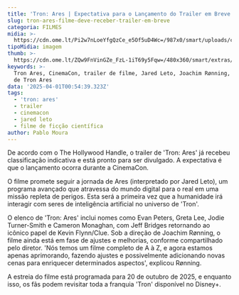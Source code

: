 ```yaml
---
title: 'Tron: Ares | Expectativa para o Lançamento do Trailer em Breve'
slug: tron-ares-filme-deve-receber-trailer-em-breve
categoria: FILMES
midia: >-
  https://cdn.ome.lt/Pi2w7nLoeYfgQzCe_e5Of5uD4Wc=/987x0/smart/uploads/conteudo/fotos/Design_sem_nome_-_2025-03-31T203114.641.png
tipoMidia: imagem
thumb: >-
  https://cdn.ome.lt/ZQw9FnVinGZe_FzL-1iT69y5Fqw=/480x360/smart/extras/conteudos/Design_sem_nome_-_2025-03-31T203114.641.png
keywords: >-
  Tron Ares, CinemaCon, trailer de filme, Jared Leto, Joachim Rønning, estreia
  de Tron Ares
data: '2025-04-01T00:54:39.323Z'
tags:
  - 'tron: ares'
  - trailer
  - cinemacon
  - jared leto
  - filme de ficção científica
author: Pablo Moura
---
```


De acordo com o The Hollywood Handle, o trailer de 'Tron: Ares' já recebeu classificação indicativa e está pronto para ser divulgado. A expectativa é que o lançamento ocorra durante a CinemaCon.

O filme promete seguir a jornada de Ares (interpretado por Jared Leto), um programa avançado que atravessa do mundo digital para o real em uma missão repleta de perigos. Esta será a primeira vez que a humanidade irá interagir com seres de inteligência artificial no universo de 'Tron'.

O elenco de 'Tron: Ares' inclui nomes como Evan Peters, Greta Lee, Jodie Turner-Smith e Cameron Monaghan, com Jeff Bridges retornando ao icônico papel de Kevin Flynn/Clue. Sob a direção de Joachim Rønning, o filme ainda está em fase de ajustes e melhorias, conforme compartilhado pelo diretor. 'Nós temos um filme completo de A à Z, e agora estamos apenas aprimorando, fazendo ajustes e possivelmente adicionando novas cenas para enriquecer determinados aspectos', explicou Rønning.

A estreia do filme está programada para 20 de outubro de 2025, e enquanto isso, os fãs podem revisitar toda a franquia 'Tron' disponível no Disney+.
